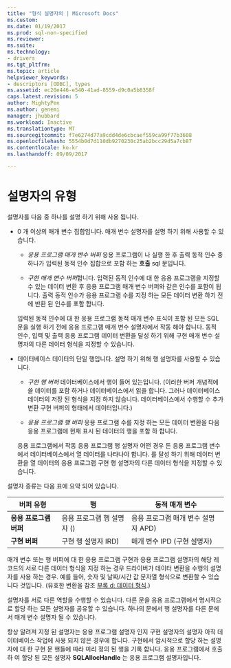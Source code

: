 ```yaml
---
title: "형식 설명자의 | Microsoft Docs"
ms.custom: 
ms.date: 01/19/2017
ms.prod: sql-non-specified
ms.reviewer: 
ms.suite: 
ms.technology:
- drivers
ms.tgt_pltfrm: 
ms.topic: article
helpviewer_keywords:
- descriptors [ODBC], types
ms.assetid: ec20e446-e540-41ad-8559-d9c0a5b8358f
caps.latest.revision: 5
author: MightyPen
ms.author: genemi
manager: jhubbard
ms.workload: Inactive
ms.translationtype: MT
ms.sourcegitcommit: f7e6274d77a9cdd4de6cbcaef559ca99f77b3608
ms.openlocfilehash: 5554b0d7d110db9270230c25ab2bcc29d5a7cb87
ms.contentlocale: ko-kr
ms.lasthandoff: 09/09/2017

---
```

# <a name="types-of-descriptors"></a>설명자의 유형
설명자를 다음 중 하나를 설명 하기 위해 사용 됩니다.  
  
-   0 개 이상의 매개 변수 집합입니다. 매개 변수 설명자를 설명 하기 위해 사용할 수 있습니다.  
  
    -   *응용 프로그램 매개 변수 버퍼* 응용 프로그램이 나 실행 한 후 출력 동적 인수 중 하나가 입력된 동적 인수 집합으로 포함 하는 **호출** sql 문입니다.  
  
    -   *구현 매개 변수 버퍼*합니다. 입력된 동적 인수에 대 한 응용 프로그램을 지정할 수 있는 데이터 변환 후 응용 프로그램 매개 변수 버퍼와 같은 인수를 포함이 됩니다. 출력 동적 인수가 응용 프로그램 수를 지정 하는 모든 데이터 변환 하기 전에 반환 된 인수를 포함 합니다.  
  
     입력된 동적 인수에 대 한 응용 프로그램 동적 매개 변수 표식이 포함 된 모든 SQL 문을 실행 하기 전에 응용 프로그램 매개 변수 설명자에서 작동 해야 합니다. 동적 인수, 입력 및 출력 응용 프로그램 데이터 변환을 달성 하기 위해 구현 매개 변수 설명자의 다른 데이터 형식을 지정할 수 있습니다.  
  
-   데이터베이스 데이터의 단일 행입니다. 설명 하기 위해 행 설명자를 사용할 수 있습니다.  
  
    -   *구현 행 버퍼* 데이터베이스에서 행이 들어 있는입니다. (이러한 버퍼 개념적에 쓸 데이터를 포함 하거나 데이터베이스에서 읽을 합니다. 그러나 데이터베이스 데이터의 저장 된 형식을 지정 하지 않습니다. 데이터베이스에서 수행할 수 추가 변환 구현 버퍼의 형태에서 데이터입니다.)  
  
    -   *응용 프로그램 행 버퍼* 응용 프로그램 수를 지정 하는 모든 데이터 변환을 다음 응용 프로그램에 현재 표시 된 데이터의 행을 포함 하 합니다.  
  
     응용 프로그램에서 작동 응용 프로그램 행 설명자 어떤 경우 든 응용 프로그램 변수에서 데이터베이스에서 열 데이터를 나타나야 합니다. 를 달성 하기 위해 데이터 변환을 열 데이터의 응용 프로그램 구현 행 설명자의 다른 데이터 형식을 지정할 수 있습니다.  
  
 설명자 종류는 다음 표에 요약 되어 있습니다.  
  
|버퍼 유형|행|동적 매개 변수|  
|-----------------|----------|------------------------|  
|**응용 프로그램 버퍼**|응용 프로그램 행 설명자 ()|응용 프로그램 매개 변수 설명자 APD)|  
|**구현 버퍼**|구현 행 설명자 IRD)|매개 변수 IPD (구현 설명자)|  
  
 매개 변수 또는 행 버퍼에 대 한 응용 프로그램 구현과 응용 프로그램 설명자의 해당 레코드의 서로 다른 데이터 형식을 지정 하는 경우 드라이버가 데이터 변환을 수행의 설명자를 사용 하는 경우. 예를 들어, 숫자 및 날짜/시간 값 문자열 형식으로 변환할 수 있습니다 것입니다. (유효한 변환을 참조 [부록 d: 데이터 형식](../../../odbc/reference/appendixes/appendix-d-data-types.md).)  
  
 설명자를 서로 다른 역할을 수행할 수 있습니다. 다른 문을 응용 프로그램에서 명시적으로 할당 하는 모든 설명자를 공유할 수 있습니다. 하나의 문에서 행 설명자를 다른 문에서 매개 변수 설명자 될 수 있습니다.  
  
 항상 알려져 지정 된 설명자는 응용 프로그램 설명자 인지 구현 설명자의 설명자 아직 데이터베이스 작업에 사용 되지 않은 경우에 합니다. 구현에서 암시적으로 할당 하는 설명자에 대 한 구현 문 핸들에 따라 미리 정의 된 행을 기록 합니다. 응용 프로그램에서 호출 하 여 할당 된 모든 설명자 **SQLAllocHandle** 는 응용 프로그램 설명자입니다.

